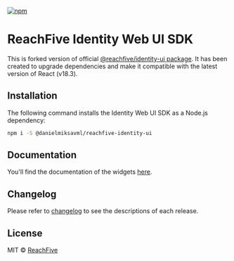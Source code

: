[![npm](https://img.shields.io/npm/v/@danielmiksavml/reachfive-identity-ui?color=blue)](https://www.npmjs.com/package/@danielmiksavml/reachfive-identity-ui)

# ReachFive Identity Web UI SDK

This is forked version of official [@reachfive/identity-ui package](https://www.npmjs.com/package/@reachfive/identity-ui). It has been created to upgrade dependencies and make it compatible with the latest version of React (v18.3).

## Installation

The following command installs the Identity Web UI SDK as a Node.js dependency:

```sh
npm i -S @danielmiksavml/reachfive-identity-ui
```

## Documentation

You'll find the documentation of the widgets [here](https://developer.reachfive.com/sdk-ui/index.html).

## Changelog

Please refer to [changelog](CHANGELOG.md) to see the descriptions of each release.

## License

MIT © [ReachFive](https://www.reachfive.com)
